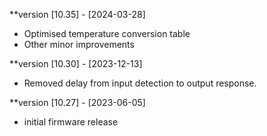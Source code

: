 **version [10.35] - [2024-03-28]
- Optimised temperature conversion table
- Other minor improvements

**version [10.30] - [2023-12-13]
- Removed delay from input detection to output response.

**version [10.27] - [2023-06-05]
- initial firmware release

